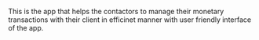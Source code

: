 This is the app that helps the contactors to manage their monetary transactions with their client in efficinet manner with user friendly interface of the app.
